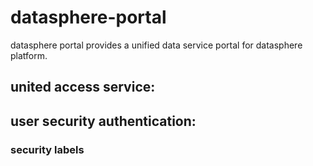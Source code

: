# datasphere-portal
datasphere portal provides a unified data service portal for datasphere platform.

## united access service:

## user security authentication:
### security labels


